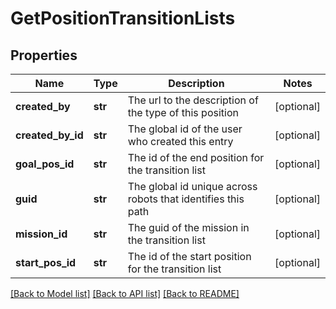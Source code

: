 # GetPositionTransitionLists

## Properties
Name | Type | Description | Notes
------------ | ------------- | ------------- | -------------
**created_by** | **str** | The url to the description of the type of this position | [optional] 
**created_by_id** | **str** | The global id of the user who created this entry | [optional] 
**goal_pos_id** | **str** | The id of the end position for the transition list | [optional] 
**guid** | **str** | The global id unique across robots that identifies this path | [optional] 
**mission_id** | **str** | The guid of the mission in the transition list | [optional] 
**start_pos_id** | **str** | The id of the start position for the transition list | [optional] 

[[Back to Model list]](../README.md#documentation-for-models) [[Back to API list]](../README.md#documentation-for-api-endpoints) [[Back to README]](../README.md)

